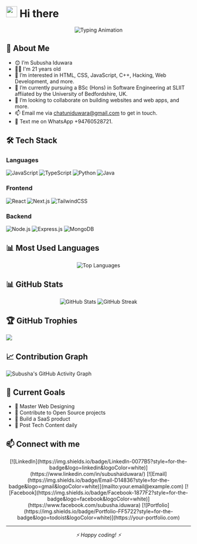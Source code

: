 # <img src="https://media.giphy.com/media/hvRJCLFzcasrR4ia7z/giphy.gif" width="30px"/> Hi there

<div align="center">
  <img src="https://readme-typing-svg.demolab.com?font=Fira+Code&size=24&pause=1000&color=F70000&center=true&vCenter=true&width=440&lines=I'm+Subusha+Iduwara+%3A);Don't+forget+to+follow+me!!" alt="Typing Animation" />
</div>

## 🚀 About Me

- 😊 I’m Subusha Iduwara
- 👦🏻 I'm 21 years old
- 👀 I’m interested in HTML, CSS, JavaScript, C++, Hacking, Web Development, and more.
- 🌱 I’m currently pursuing a BSc (Hons) in Software Engineering at SLIIT affiiated by the University of Bedfordshire, UK.
- 💞️ I’m looking to collaborate on building websites and web apps, and more.
- 📫 Email me via chatuniduwara@gmail.com to get in touch.
- 💬 Text me on WhatsApp +94760528721.


## 🛠️ Tech Stack

### Languages
![JavaScript](https://img.shields.io/badge/JavaScript-F7DF1E?style=for-the-badge&logo=javascript&logoColor=black)
![TypeScript](https://img.shields.io/badge/TypeScript-007ACC?style=for-the-badge&logo=typescript&logoColor=white)
![Python](https://img.shields.io/badge/Python-3776AB?style=for-the-badge&logo=python&logoColor=white)
![Java](https://img.shields.io/badge/Java-ED8B00?style=for-the-badge&logo=oracle&logoColor=white)

### Frontend
![React](https://img.shields.io/badge/React-20232A?style=for-the-badge&logo=react&logoColor=61DAFB)
![Next.js](https://img.shields.io/badge/Next.js-000000?style=for-the-badge&logo=next.js&logoColor=white)
![TailwindCSS](https://img.shields.io/badge/Tailwind_CSS-38B2AC?style=for-the-badge&logo=tailwind-css&logoColor=white)

### Backend
![Node.js](https://img.shields.io/badge/Node.js-43853D?style=for-the-badge&logo=node.js&logoColor=white)
![Express.js](https://img.shields.io/badge/Express.js-404D59?style=for-the-badge)
![MongoDB](https://img.shields.io/badge/MongoDB-4EA94B?style=for-the-badge&logo=mongodb&logoColor=white)


## 📊 Most Used Languages

<div align="center">
  <img src="https://github-readme-stats.vercel.app/api/top-langs/?username=subusha&layout=compact&theme=radical&langs_count=8&exclude_repo=repo1,repo2" alt="Top Languages" />
</div>


## 📊 GitHub Stats

<div align="center">
  <img src="https://github-readme-stats.vercel.app/api?username=subusha&show_icons=true&theme=radical" alt="GitHub Stats" />
  <img src="https://github-readme-streak-stats.herokuapp.com/?user=subusha&theme=radical" alt="GitHub Streak" />
</div>


## 🏆 GitHub Trophies
![](https://github-profile-trophy.vercel.app/?username=subusha&theme=radical&no-frame=false&no-bg=true&margin-w=4)


## 📈 Contribution Graph
![Subusha's GitHub Activity Graph](https://github-readme-activity-graph.vercel.app/graph?username=subusha&theme=redical)


## 🎯 Current Goals
- 🌱 Master Web Designing
- 👯 Contribute to Open Source projects
- 🚀 Build a SaaS product
- 📝 Post Tech Content daily


## 📫 Connect with me

<div align="center">
  [![LinkedIn](https://img.shields.io/badge/LinkedIn-0077B5?style=for-the-badge&logo=linkedin&logoColor=white)](https://www.linkedin.com/in/subushaiduwara/)
  [![Email](https://img.shields.io/badge/Email-D14836?style=for-the-badge&logo=gmail&logoColor=white)](mailto:your.email@example.com)
  [![Facebook](https://img.shields.io/badge/Facebook-1877F2?style=for-the-badge&logo=facebook&logoColor=white)](https://www.facebook.com/subusha.iduwara)
  [![Portfolio](https://img.shields.io/badge/Portfolio-FF5722?style=for-the-badge&logo=todoist&logoColor=white)](https://your-portfolio.com)
</div>

---
<div align="center">
   <i>⚡ Happy coding! ⚡</i>
</div>
